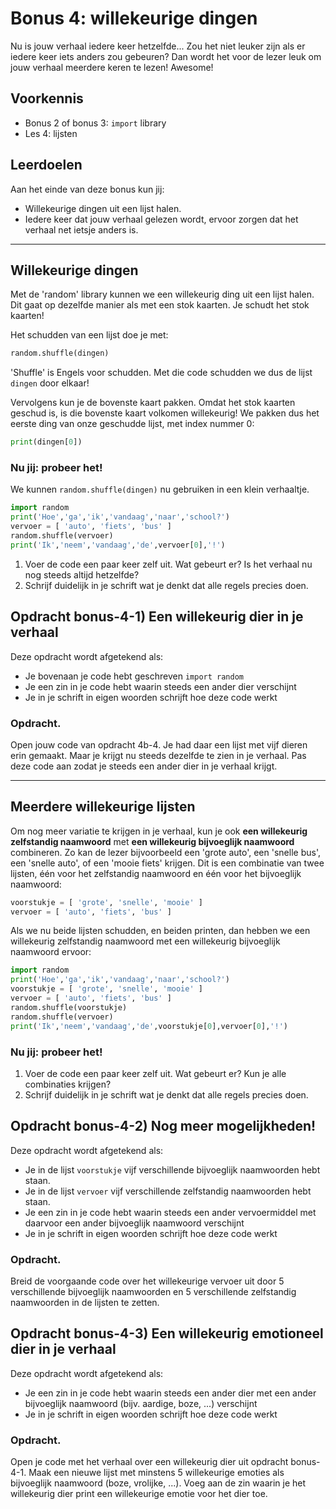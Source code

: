 # Bonus 4: willekeurige dingen

Nu is jouw verhaal iedere keer hetzelfde... Zou het niet leuker zijn als er iedere keer iets anders zou gebeuren? Dan wordt het voor de lezer leuk om jouw verhaal meerdere keren te lezen! Awesome!

## Voorkennis

* Bonus 2 of bonus 3: `import` library
* Les 4: lijsten

## Leerdoelen

Aan het einde van deze bonus kun jij:

* Willekeurige dingen uit een lijst halen.
* Iedere keer dat jouw verhaal gelezen wordt, ervoor zorgen dat het verhaal net ietsje anders is.

****




## Willekeurige dingen

Met de 'random' library kunnen we een willekeurig ding uit een lijst halen. Dit gaat op dezelfde manier als met een stok kaarten. Je schudt het stok kaarten!

Het schudden van een lijst doe je met:
```python
random.shuffle(dingen)
```
'Shuffle' is Engels voor schudden. Met die code schudden we dus de lijst `dingen` door elkaar!

Vervolgens kun je de bovenste kaart pakken. Omdat het stok kaarten geschud is, is die bovenste kaart volkomen willekeurig! We pakken dus het eerste ding van onze geschudde lijst, met index nummer 0:

```python
print(dingen[0])
```

### Nu jij: probeer het!

We kunnen `random.shuffle(dingen)` nu gebruiken in een klein verhaaltje.

```python
import random
print('Hoe','ga','ik','vandaag','naar','school?')
vervoer = [ 'auto', 'fiets', 'bus' ]
random.shuffle(vervoer)
print('Ik','neem','vandaag','de',vervoer[0],'!')
```

1) Voer de code een paar keer zelf uit. Wat gebeurt er? Is het verhaal nu nog steeds altijd hetzelfde?
2) Schrijf duidelijk in je schrift wat je denkt dat alle regels precies doen.





## Opdracht bonus-4-1\) Een willekeurig dier in je verhaal

Deze opdracht wordt afgetekend als:

* Je bovenaan je code hebt geschreven `import random`
* Je een zin in je code hebt waarin steeds een ander dier verschijnt
* Je in je schrift in eigen woorden schrijft hoe deze code werkt

### Opdracht.

Open jouw code van opdracht 4b-4. Je had daar een lijst met vijf dieren erin gemaakt. Maar je krijgt nu steeds dezelfde te zien in je verhaal. Pas deze code aan zodat je steeds een ander dier in je verhaal krijgt.




****

## Meerdere willekeurige lijsten

Om nog meer variatie te krijgen in je verhaal, kun je ook **een willekeurig zelfstandig naamwoord** met **een willekeurig bijvoeglijk naamwoord** combineren. Zo kan de lezer bijvoorbeeld een 'grote auto', een 'snelle bus', een 'snelle auto', of een 'mooie fiets' krijgen. Dit is een combinatie van twee lijsten, één voor het zelfstandig naamwoord en één voor het bijvoeglijk naamwoord:

```python
voorstukje = [ 'grote', 'snelle', 'mooie' ]
vervoer = [ 'auto', 'fiets', 'bus' ]
```

Als we nu beide lijsten schudden, en beiden printen, dan hebben we een willekeurig zelfstandig naamwoord met een willekeurig bijvoeglijk naamwoord ervoor:

```python
import random
print('Hoe','ga','ik','vandaag','naar','school?')
voorstukje = [ 'grote', 'snelle', 'mooie' ]
vervoer = [ 'auto', 'fiets', 'bus' ]
random.shuffle(voorstukje)
random.shuffle(vervoer)
print('Ik','neem','vandaag','de',voorstukje[0],vervoer[0],'!')
```

### Nu jij: probeer het!

1) Voer de code een paar keer zelf uit. Wat gebeurt er? Kun je alle combinaties krijgen?
2) Schrijf duidelijk in je schrift wat je denkt dat alle regels precies doen.





## Opdracht bonus-4-2\) Nog meer mogelijkheden!

Deze opdracht wordt afgetekend als:

* Je in de lijst `voorstukje` vijf verschillende bijvoeglijk naamwoorden hebt staan.
* Je in de lijst `vervoer` vijf verschillende zelfstandig naamwoorden hebt staan.
* Je een zin in je code hebt waarin steeds een ander vervoermiddel met daarvoor een ander bijvoeglijk naamwoord verschijnt
* Je in je schrift in eigen woorden schrijft hoe deze code werkt

### Opdracht.

Breid de voorgaande code over het willekeurige vervoer uit door 5 verschillende bijvoeglijk naamwoorden en 5 verschillende zelfstandig naamwoorden in de lijsten te zetten.





## Opdracht bonus-4-3\) Een willekeurig emotioneel dier in je verhaal

Deze opdracht wordt afgetekend als:

* Je een zin in je code hebt waarin steeds een ander dier met een ander bijvoeglijk naamwoord (bijv. aardige, boze, ...) verschijnt
* Je in je schrift in eigen woorden schrijft hoe deze code werkt

### Opdracht.

Open je code met het verhaal over een willekeurig dier uit opdracht bonus-4-1.
Maak een nieuwe lijst met minstens 5 willekeurige emoties als bijvoeglijk naamwoord (boze, vrolijke, ...).
Voeg aan de zin waarin je het willekeurig dier print een willekeurige emotie voor het dier toe.

